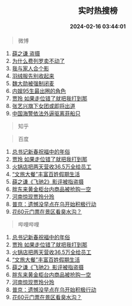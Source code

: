 <div align="center"><h2>实时热搜榜</h2><h4>2024-02-16 03:44:01</h4></div>

> 微博  

1. [薛之谦 盗摄](https://s.weibo.com/weibo?q=%E8%96%9B%E4%B9%8B%E8%B0%A6%20%E7%9B%97%E6%91%84&t=31&band_rank=1&Refer=top)<br />
2. [为什么费列罗卖不动了](https://s.weibo.com/weibo?q=%23%E4%B8%BA%E4%BB%80%E4%B9%88%E8%B4%B9%E5%88%97%E7%BD%97%E5%8D%96%E4%B8%8D%E5%8A%A8%E4%BA%86%23&t=31&band_rank=2&Refer=top)<br />
3. [我与家人合个影](https://s.weibo.com/weibo?q=%23%E6%88%91%E4%B8%8E%E5%AE%B6%E4%BA%BA%E5%90%88%E4%B8%AA%E5%BD%B1%23&t=31&band_rank=3&Refer=top)<br />
4. [羽绒服先别收起来](https://s.weibo.com/weibo?q=%23%E7%BE%BD%E7%BB%92%E6%9C%8D%E5%85%88%E5%88%AB%E6%94%B6%E8%B5%B7%E6%9D%A5%23&t=31&band_rank=4&Refer=top)<br />
5. [魏大勋被强制闭麦](https://s.weibo.com/weibo?q=%23%E9%AD%8F%E5%A4%A7%E5%8B%8B%E8%A2%AB%E5%BC%BA%E5%88%B6%E9%97%AD%E9%BA%A6%23&t=31&band_rank=5&Refer=top)<br />
6. [内娱95生最出圈的角色](https://s.weibo.com/weibo?q=%23%E5%86%85%E5%A8%B195%E7%94%9F%E6%9C%80%E5%87%BA%E5%9C%88%E7%9A%84%E8%A7%92%E8%89%B2%23&t=31&band_rank=6&Refer=top)<br />
7. [贾玲 如果走位错了就把我打到那](https://s.weibo.com/weibo?q=%E8%B4%BE%E7%8E%B2%20%E5%A6%82%E6%9E%9C%E8%B5%B0%E4%BD%8D%E9%94%99%E4%BA%86%E5%B0%B1%E6%8A%8A%E6%88%91%E6%89%93%E5%88%B0%E9%82%A3&t=31&band_rank=7&Refer=top)<br />
8. [张艺兴旗下女团或即将出道](https://s.weibo.com/weibo?q=%23%E5%BC%A0%E8%89%BA%E5%85%B4%E6%97%97%E4%B8%8B%E5%A5%B3%E5%9B%A2%E6%88%96%E5%8D%B3%E5%B0%86%E5%87%BA%E9%81%93%23&t=31&band_rank=8&Refer=top)<br />
9. [中国海警依法外逼驱离菲船只](https://s.weibo.com/weibo?q=%23%E4%B8%AD%E5%9B%BD%E6%B5%B7%E8%AD%A6%E4%BE%9D%E6%B3%95%E5%A4%96%E9%80%BC%E9%A9%B1%E7%A6%BB%E8%8F%B2%E8%88%B9%E5%8F%AA%23&t=31&band_rank=9&Refer=top)<br />

> 知乎  


> 百度  

1. [总书记新春祝福中的年俗](https://www.baidu.com/s?wd=%E6%80%BB%E4%B9%A6%E8%AE%B0%E6%96%B0%E6%98%A5%E7%A5%9D%E7%A6%8F%E4%B8%AD%E7%9A%84%E5%B9%B4%E4%BF%97&sa=fyb_news&rsv_dl=fyb_news)<br />
2. [贾玲 如果走位错了就把我打到那](https://www.baidu.com/s?wd=%E8%B4%BE%E7%8E%B2+%E5%A6%82%E6%9E%9C%E8%B5%B0%E4%BD%8D%E9%94%99%E4%BA%86%E5%B0%B1%E6%8A%8A%E6%88%91%E6%89%93%E5%88%B0%E9%82%A3&sa=fyb_news&rsv_dl=fyb_news)<br />
3. [火锅店把两天营收36.5万全给员工](https://www.baidu.com/s?wd=%E7%81%AB%E9%94%85%E5%BA%97%E6%8A%8A%E4%B8%A4%E5%A4%A9%E8%90%A5%E6%94%B636.5%E4%B8%87%E5%85%A8%E7%BB%99%E5%91%98%E5%B7%A5&sa=fyb_news&rsv_dl=fyb_news)<br />
4. [“文旅大餐”丰富百姓假期生活](https://www.baidu.com/s?wd=%E2%80%9C%E6%96%87%E6%97%85%E5%A4%A7%E9%A4%90%E2%80%9D%E4%B8%B0%E5%AF%8C%E7%99%BE%E5%A7%93%E5%81%87%E6%9C%9F%E7%94%9F%E6%B4%BB&sa=fyb_news&rsv_dl=fyb_news)<br />
5. [薛之谦《飞驰2》影评被指盗摄](https://www.baidu.com/s?wd=%E8%96%9B%E4%B9%8B%E8%B0%A6%E3%80%8A%E9%A3%9E%E9%A9%B02%E3%80%8B%E5%BD%B1%E8%AF%84%E8%A2%AB%E6%8C%87%E7%9B%97%E6%91%84&sa=fyb_news&rsv_dl=fyb_news)<br />
6. [胖东来黄金柜台内商品被抢购一空](https://www.baidu.com/s?wd=%E8%83%96%E4%B8%9C%E6%9D%A5%E9%BB%84%E9%87%91%E6%9F%9C%E5%8F%B0%E5%86%85%E5%95%86%E5%93%81%E8%A2%AB%E6%8A%A2%E8%B4%AD%E4%B8%80%E7%A9%BA&sa=fyb_news&rsv_dl=fyb_news)<br />
7. [河南惊现贾玲分玲](https://www.baidu.com/s?wd=%E6%B2%B3%E5%8D%97%E6%83%8A%E7%8E%B0%E8%B4%BE%E7%8E%B2%E5%88%86%E7%8E%B2&sa=fyb_news&rsv_dl=fyb_news)<br />
8. [普京：遗憾没早点在乌开始积极行动](https://www.baidu.com/s?wd=%E6%99%AE%E4%BA%AC%EF%BC%9A%E9%81%97%E6%86%BE%E6%B2%A1%E6%97%A9%E7%82%B9%E5%9C%A8%E4%B9%8C%E5%BC%80%E5%A7%8B%E7%A7%AF%E6%9E%81%E8%A1%8C%E5%8A%A8&sa=fyb_news&rsv_dl=fyb_news)<br />
9. [花60元门票在景区看臭水沟？](https://www.baidu.com/s?wd=%E8%8A%B160%E5%85%83%E9%97%A8%E7%A5%A8%E5%9C%A8%E6%99%AF%E5%8C%BA%E7%9C%8B%E8%87%AD%E6%B0%B4%E6%B2%9F%EF%BC%9F&sa=fyb_news&rsv_dl=fyb_news)<br />

> 哔哩哔哩  

1. [总书记新春祝福中的年俗](https://www.baidu.com/s?wd=%E6%80%BB%E4%B9%A6%E8%AE%B0%E6%96%B0%E6%98%A5%E7%A5%9D%E7%A6%8F%E4%B8%AD%E7%9A%84%E5%B9%B4%E4%BF%97&sa=fyb_news&rsv_dl=fyb_news)<br />
2. [贾玲 如果走位错了就把我打到那](https://www.baidu.com/s?wd=%E8%B4%BE%E7%8E%B2+%E5%A6%82%E6%9E%9C%E8%B5%B0%E4%BD%8D%E9%94%99%E4%BA%86%E5%B0%B1%E6%8A%8A%E6%88%91%E6%89%93%E5%88%B0%E9%82%A3&sa=fyb_news&rsv_dl=fyb_news)<br />
3. [火锅店把两天营收36.5万全给员工](https://www.baidu.com/s?wd=%E7%81%AB%E9%94%85%E5%BA%97%E6%8A%8A%E4%B8%A4%E5%A4%A9%E8%90%A5%E6%94%B636.5%E4%B8%87%E5%85%A8%E7%BB%99%E5%91%98%E5%B7%A5&sa=fyb_news&rsv_dl=fyb_news)<br />
4. [“文旅大餐”丰富百姓假期生活](https://www.baidu.com/s?wd=%E2%80%9C%E6%96%87%E6%97%85%E5%A4%A7%E9%A4%90%E2%80%9D%E4%B8%B0%E5%AF%8C%E7%99%BE%E5%A7%93%E5%81%87%E6%9C%9F%E7%94%9F%E6%B4%BB&sa=fyb_news&rsv_dl=fyb_news)<br />
5. [薛之谦《飞驰2》影评被指盗摄](https://www.baidu.com/s?wd=%E8%96%9B%E4%B9%8B%E8%B0%A6%E3%80%8A%E9%A3%9E%E9%A9%B02%E3%80%8B%E5%BD%B1%E8%AF%84%E8%A2%AB%E6%8C%87%E7%9B%97%E6%91%84&sa=fyb_news&rsv_dl=fyb_news)<br />
6. [胖东来黄金柜台内商品被抢购一空](https://www.baidu.com/s?wd=%E8%83%96%E4%B8%9C%E6%9D%A5%E9%BB%84%E9%87%91%E6%9F%9C%E5%8F%B0%E5%86%85%E5%95%86%E5%93%81%E8%A2%AB%E6%8A%A2%E8%B4%AD%E4%B8%80%E7%A9%BA&sa=fyb_news&rsv_dl=fyb_news)<br />
7. [河南惊现贾玲分玲](https://www.baidu.com/s?wd=%E6%B2%B3%E5%8D%97%E6%83%8A%E7%8E%B0%E8%B4%BE%E7%8E%B2%E5%88%86%E7%8E%B2&sa=fyb_news&rsv_dl=fyb_news)<br />
8. [普京：遗憾没早点在乌开始积极行动](https://www.baidu.com/s?wd=%E6%99%AE%E4%BA%AC%EF%BC%9A%E9%81%97%E6%86%BE%E6%B2%A1%E6%97%A9%E7%82%B9%E5%9C%A8%E4%B9%8C%E5%BC%80%E5%A7%8B%E7%A7%AF%E6%9E%81%E8%A1%8C%E5%8A%A8&sa=fyb_news&rsv_dl=fyb_news)<br />
9. [花60元门票在景区看臭水沟？](https://www.baidu.com/s?wd=%E8%8A%B160%E5%85%83%E9%97%A8%E7%A5%A8%E5%9C%A8%E6%99%AF%E5%8C%BA%E7%9C%8B%E8%87%AD%E6%B0%B4%E6%B2%9F%EF%BC%9F&sa=fyb_news&rsv_dl=fyb_news)<br />
